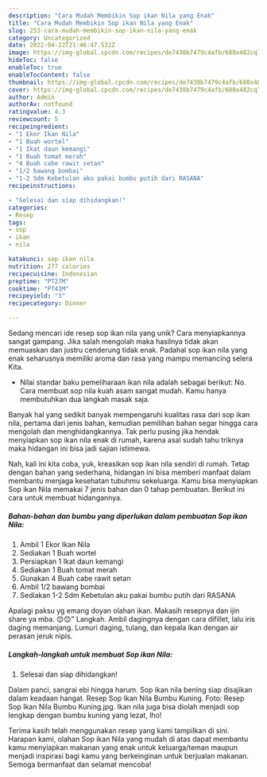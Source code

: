 ```yaml
---
description: "Cara Mudah Membikin Sop ikan Nila yang Enak"
title: "Cara Mudah Membikin Sop ikan Nila yang Enak"
slug: 253-cara-mudah-membikin-sop-ikan-nila-yang-enak
category: Uncategorized
date: 2022-04-22T21:46:47.532Z
image: https://img-global.cpcdn.com/recipes/de7438b7479c4afb/680x482cq70/sop-ikan-nila-foto-resep-utama.jpg
hideToc: false
enableToc: true
enableTocContent: false
thumbnail: https://img-global.cpcdn.com/recipes/de7438b7479c4afb/680x482cq70/sop-ikan-nila-foto-resep-utama.jpg
cover: https://img-global.cpcdn.com/recipes/de7438b7479c4afb/680x482cq70/sop-ikan-nila-foto-resep-utama.jpg
author: Admin
authorAv: notfound
ratingvalue: 4.3
reviewcount: 5
recipeingredient:
- "1 Ekor Ikan Nila"
- "1 Buah wortel"
- "1 Ikat daun kemangi"
- "1 Buah tomat merah"
- "4 Buah cabe rawit setan"
- "1/2 bawang bombai"
- "1-2 Sdm Kebetulan aku pakai bumbu putih dari RASANA"
recipeinstructions:

- "Selesai dan siap dihidangkan!"
categories:
- Resep
tags:
- sop
- ikan
- nila

katakunci: sop ikan nila 
nutrition: 277 calories
recipecuisine: Indonesian
preptime: "PT27M"
cooktime: "PT43M"
recipeyield: "3"
recipecategory: Dinner

---
```





Sedang mencari ide resep sop ikan nila yang unik? Cara menyiapkannya sangat gampang. Jika salah mengolah maka hasilnya tidak akan memuaskan dan justru cenderung tidak enak. Padahal sop ikan nila yang enak seharusnya memiliki aroma dan rasa yang mampu memancing selera Kita.





- Nilai standar baku pemeliharaan ikan nila adalah sebagai berikut: No. Cara membuat sop nila kuah asam sangat mudah. Kamu hanya membutuhkan dua langkah masak saja.

Banyak hal yang sedikit banyak mempengaruhi kualitas rasa dari sop ikan nila, pertama dari jenis bahan, kemudian pemilihan bahan segar hingga cara mengolah dan menghidangkannya. Tak perlu pusing jika hendak menyiapkan sop ikan nila enak di rumah, karena asal sudah tahu triknya maka hidangan ini bisa jadi sajian istimewa.






Nah, kali ini kita coba, yuk, kreasikan sop ikan nila sendiri di rumah. Tetap dengan bahan yang sederhana, hidangan ini bisa memberi manfaat dalam membantu menjaga kesehatan tubuhmu sekeluarga. Kamu bisa menyiapkan Sop ikan Nila memakai 7 jenis bahan dan 0 tahap pembuatan. Berikut ini cara untuk membuat hidangannya.

<!--inarticleads1-->

##### Bahan-bahan dan bumbu yang diperlukan dalam pembuatan Sop ikan Nila:

1. Ambil 1 Ekor Ikan Nila
1. Sediakan 1 Buah wortel
1. Persiapkan 1 Ikat daun kemangi
1. Sediakan 1 Buah tomat merah
1. Gunakan 4 Buah cabe rawit setan
1. Ambil 1/2 bawang bombai
1. Sediakan 1-2 Sdm Kebetulan aku pakai bumbu putih dari RASANA


Apalagi paksu yg emang doyan olahan ikan. Makasih resepnya dan ijin share ya mba. 😊😊&#34; Langkah. Ambil dagingnya dengan cara difillet, lalu iris daging memanjang. Lumuri daging, tulang, dan kepala ikan dengan air perasan jeruk nipis. 

<!--inarticleads2-->

##### Langkah-langkah untuk membuat Sop ikan Nila:


1. Selesai dan siap dihidangkan!

Dalam panci, sangrai ebi hingga harum. Sop ikan nila bening siap disajikan dalam keadaan hangat. Resep Sop Ikan Nila Bumbu Kuning. Foto: Resep Sop Ikan Nila Bumbu Kuning.jpg. Ikan nila juga bisa diolah menjadi sop lengkap dengan bumbu kuning yang lezat, lho! 

Terima kasih telah menggunakan resep yang kami tampilkan di sini. Harapan kami, olahan Sop ikan Nila yang mudah di atas dapat membantu kamu menyiapkan makanan yang enak untuk keluarga/teman maupun menjadi inspirasi bagi kamu yang berkeinginan untuk berjualan makanan. Semoga bermanfaat dan selamat mencoba!
